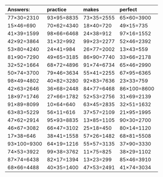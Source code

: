 | Answers: | practice | makes | perfect | ! |
| :--- | :--- | :--- | :--- | :--- |
| 77×30=2310 | 93×95=8835 | 73×35=2555 | 65×60=3900 | 31×19=589 | 
| 15×46=690 | 70×62=4340 | 18×40=720 | 49×15=735 | 45×27=1215 | 
| 41×39=1599 | 98×66=6468 | 24×38=912 | 97×16=1552 | 92×36=3312 | 
| 42×92=3864 | 31×32=992 | 99×23=2277 | 52×46=2392 | 23×75=1725 | 
| 53×80=4240 | 24×41=984 | 26×77=2002 | 13×43=559 | 77×39=3003 | 
| 81×90=7290 | 49×65=3185 | 86×90=7740 | 33×66=2178 | 25×26=650 | 
| 32×52=1664 | 68×72=4896 | 91×74=6734 | 65×46=2990 | 33×10=330 | 
| 50×74=3700 | 79×46=3634 | 55×41=2255 | 67×95=6365 | 74×85=6290 | 
| 98×49=4802 | 40×82=3280 | 92×83=7636 | 23×33=759 | 65×76=4940 | 
| 42×63=2646 | 36×68=2448 | 84×77=6468 | 86×100=8600 | 20×97=1940 | 
| 18×97=1746 | 27×66=1782 | 52×53=2756 | 31×69=2139 | 71×19=1349 | 
| 91×89=8099 | 10×64=640 | 63×45=2835 | 32×51=1632 | 85×37=3145 | 
| 63×83=5229 | 56×11=616 | 37×57=2109 | 21×95=1995 | 10×70=700 | 
| 47×62=2914 | 95×93=8835 | 13×85=1105 | 90×30=2700 | 88×97=8536 | 
| 46×67=3082 | 66×47=3102 | 25×18=450 | 80×14=1120 | 34×48=1632 | 
| 17×38=646 | 38×41=1558 | 57×26=1482 | 68×81=5508 | 25×41=1025 | 
| 93×100=9300 | 64×19=1216 | 55×57=3135 | 37×90=3330 | 44×19=836 | 
| 74×53=3922 | 99×38=3762 | 11×75=825 | 38×29=1102 | 87×33=2871 | 
| 87×74=6438 | 82×17=1394 | 13×23=299 | 85×46=3910 | 43×14=602 | 
| 68×66=4488 | 40×35=1400 | 47×53=2491 | 41×74=3034 | 93×100=9300 | 

